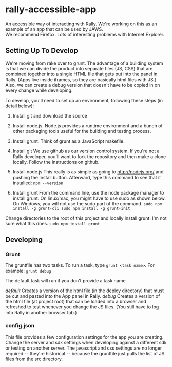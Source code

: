 # rally-accessible-app #

An accessible way of interacting with Rally.  We're working on this as an example of an app that can be used by JAWS.  
We recommend Firefox.  Lots of interesting problems with Internet Explorer.

## Setting Up To Develop ##

We're moving from rake over to grunt.  The advantage of a building system is that we can divide the product into 
separate files (JS, CSS) that are combined together into a single HTML file that gets put into the panel in Rally.
(Apps live inside iframes, so they are basically html files with JS.)  Also, we can create a debug version that 
doesn't have to be copied in on every change while developing.

To develop, you'll need to set up an environment, following these steps (in detail below):
1.  Install git and download the source
2.  Install node.js.  Node.js provides a runtime environment and a bunch of other packaging tools useful for the building and testing process.
3.  Install grunt.  Think of grunt as a JavaScript makefile.


1.  Install git
We use github as our version control system.  If you're not a Rally developer, you'll want to fork the repository and then make a clone locally.  Follow the instructions on github.

2.  Install node.js
This really is as simple as going to http://nodejs.org/ and pushing the Install button.  Afterward, type this command to see that it installed:
`npm --version`

3.  Install grunt
From the command line, use the node package manager to install grunt.  On linux/mac, you might have to use sudo as shown below. On Windows, you will not use the sudo part of the command.
`sudo npm install -g grunt-cli
sudo npm install -g grunt-init`

Change directories to the root of this project and locally install grunt.  I'm not sure what this does.
`sudo npm install grunt`

## Developing ##

### Grunt ###
The gruntfile has two tasks.  To run a task, type `grunt <task name>`.  For example:
`grunt debug`

The default task will run if you don't provide a task name.

*default* Creates a version of the html file (in the deploy directory) that must be cut and pasted into the App panel in Rally.
*debug* Creates a version of the html file (at project root) that can be loaded into a browser and refreshed to test whenever you change the JS files.  (You still have to log into Rally in another browser tab.)

### config.json ###
This file provides a few configuration settings for the app you are creating.  Change the server and sdk settings when developing against a different sdk or testing on another server.  The javascript and css settings are no longer required -- they're historical -- because the gruntfile just pulls the list of JS files from the src directory.



